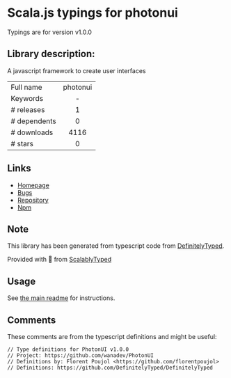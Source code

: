 
# Scala.js typings for photonui

Typings are for version v1.0.0

## Library description:
A javascript framework to create user interfaces

|                    |                 |
| ------------------ | :-------------: |
| Full name          | photonui |
| Keywords           | - |
| # releases         | 1 |
| # dependents       | 0 |
| # downloads        | 4116 |
| # stars            | 0 |

## Links
- [Homepage](http://wanadev.github.io/PhotonUI/)
- [Bugs](https://github.com/wanadev/PhotonUI/issues)
- [Repository](https://github.com/wanadev/PhotonUI)
- [Npm](https://www.npmjs.com/package/photonui)
    


## Note
This library has been generated from typescript code from [DefinitelyTyped](https://definitelytyped.org).

Provided with :purple_heart: from [ScalablyTyped](https://github.com/oyvindberg/ScalablyTyped)

## Usage
See [the main readme](../../readme.md) for instructions.

## Comments

These comments are from the typescript definitions and might be useful:
```
// Type definitions for PhotonUI v1.0.0
// Project: https://github.com/wanadev/PhotonUI
// Definitions by: Florent Poujol <https://github.com/florentpoujol>
// Definitions: https://github.com/DefinitelyTyped/DefinitelyTyped

```

